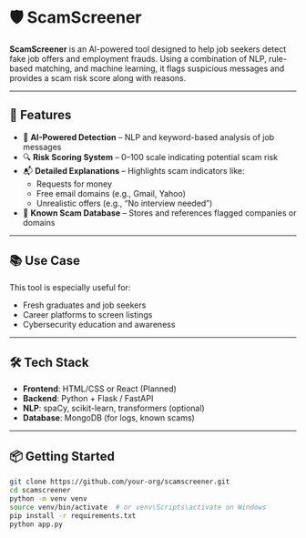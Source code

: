 # 🛡️ ScamScreener

**ScamScreener** is an AI-powered tool designed to help job seekers detect fake job offers and employment frauds. Using a combination of NLP, rule-based matching, and machine learning, it flags suspicious messages and provides a scam risk score along with reasons.

---

## 🚀 Features

- 🧠 **AI-Powered Detection** – NLP and keyword-based analysis of job messages
- 🔍 **Risk Scoring System** – 0–100 scale indicating potential scam risk
- 📬 **Detailed Explanations** – Highlights scam indicators like:
  - Requests for money
  - Free email domains (e.g., Gmail, Yahoo)
  - Unrealistic offers (e.g., “No interview needed”)
- 🏢 **Known Scam Database** – Stores and references flagged companies or domains

---

## 📚 Use Case

This tool is especially useful for:
- Fresh graduates and job seekers
- Career platforms to screen listings
- Cybersecurity education and awareness

---

## 🛠️ Tech Stack

- **Frontend**: HTML/CSS or React (Planned)
- **Backend**: Python + Flask / FastAPI
- **NLP**: spaCy, scikit-learn, transformers (optional)
- **Database**: MongoDB (for logs, known scams)

---

## 📦 Getting Started

```bash
git clone https://github.com/your-org/scamscreener.git
cd scamscreener
python -m venv venv
source venv/bin/activate  # or venv\Scripts\activate on Windows
pip install -r requirements.txt
python app.py

